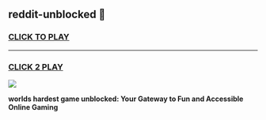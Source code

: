 
## reddit-unblocked 👋
<h3>
<a href="https://premium.freeplayer.one?title=reddit-unblocked&ref=14F">CLICK TO PLAY</a></h3>
<hr>

<h3>
<a href="https://premium.freeplayer.one?title=reddit-unblocked&ref=14F">CLICK 2 PLAY</a>
  
</h3>

<a href="https://premium.freeplayer.one?title=reddit-unblocked&ref=12F/"><img src="https://clearcache.store/games.png"></a>


**worlds hardest game unblocked: Your Gateway to Fun and Accessible Online Gaming**
